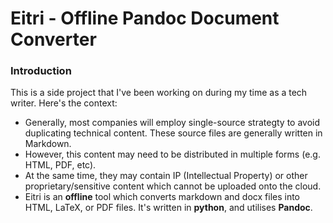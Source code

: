 # Eitri - Offline Pandoc Document Converter

### Introduction

This is a side project that I've been working on during my time as a tech writer. Here's the context:

- Generally, most companies will employ single-source strategty to avoid duplicating technical content. These source files are generally written in Markdown.
- However, this content may need to be distributed in multiple forms (e.g. HTML, PDF, etc).
- At the same time, they may contain IP (Intellectual Property) or other proprietary/sensitive content which cannot be uploaded onto the cloud.
- Eitri is an **offline** tool which converts markdown and docx files into HTML, LaTeX, or PDF files. It's written in **python**, and utilises **Pandoc**.
